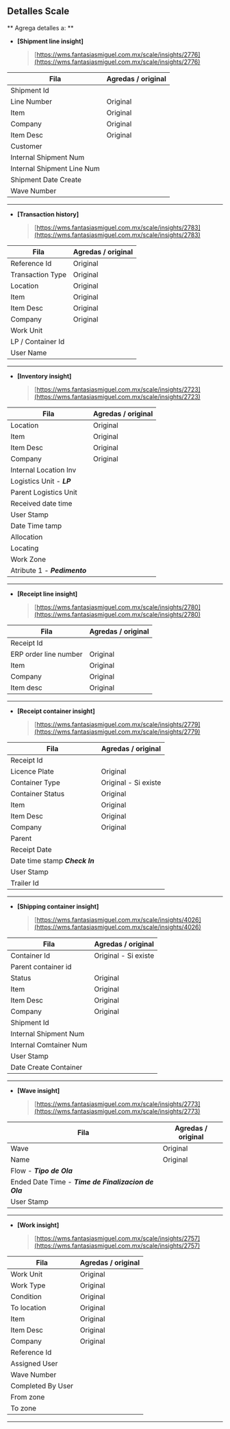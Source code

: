 ## Detalles Scale

** Agrega detalles a: **

- **[Shipment line insight]**
  > [https://wms.fantasiasmiguel.com.mx/scale/insights/2776](https://wms.fantasiasmiguel.com.mx/scale/insights/2776)

| Fila                       | Agredas / original |
| -------------------------- | ------------------ |
| Shipment Id                |                    |
| Line Number                | Original           |
| Item                       | Original           |
| Company                    | Original           |
| Item Desc                  | Original           |
| Customer                   |                    |
| Internal Shipment Num      |                    |
| Internal Shipment Line Num |                    |
| Shipment Date Create       |                    |
| Wave Number                |                    |

---

- **[Transaction history]**
  > [https://wms.fantasiasmiguel.com.mx/scale/insights/2783](https://wms.fantasiasmiguel.com.mx/scale/insights/2783)

| Fila              | Agredas / original |
| ----------------- | ------------------ |
| Reference Id      | Original           |
| Transaction Type  | Original           |
| Location          | Original           |
| Item              | Original           |
| Item Desc         | Original           |
| Company           | Original           |
| Work Unit         |                    |
| LP / Container Id |                    |
| User Name         |                    |

---

- **[Inventory insight]**
  > [https://wms.fantasiasmiguel.com.mx/scale/insights/2723](https://wms.fantasiasmiguel.com.mx/scale/insights/2723)

| Fila                         | Agredas / original |
| ---------------------------- | ------------------ |
| Location                     | Original           |
| Item                         | Original           |
| Item Desc                    | Original           |
| Company                      | Original           |
| Internal Location Inv        |                    |
| Logistics Unit - **_LP_**    |                    |
| Parent Logistics Unit        |                    |
| Received date time           |                    |
| User Stamp                   |                    |
| Date Time tamp               |                    |
| Allocation                   |                    |
| Locating                     |                    |
| Work Zone                    |                    |
| Atribute 1 - **_Pedimento_** |                    |

---

- **[Receipt line insight]**
  > [https://wms.fantasiasmiguel.com.mx/scale/insights/2780](https://wms.fantasiasmiguel.com.mx/scale/insights/2780)

| Fila                  | Agredas / original |
| --------------------- | ------------------ |
| Receipt Id            |                    |
| ERP order line number | Original           |
| Item                  | Original           |
| Company               | Original           |
| Item desc             | Original           |

---

- **[Receipt container insight]**
  > [https://wms.fantasiasmiguel.com.mx/scale/insights/2779](https://wms.fantasiasmiguel.com.mx/scale/insights/2779)

| Fila                           | Agredas / original   |
| ------------------------------ | -------------------- |
| Receipt Id                     |                      |
| Licence Plate                  | Original             |
| Container Type                 | Original - Si existe |
| Container Status               | Original             |
| Item                           | Original             |
| Item Desc                      | Original             |
| Company                        | Original             |
| Parent                         |                      |
| Receipt Date                   |                      |
| Date time stamp **_Check In_** |                      |
| User Stamp                     |                      |
| Trailer Id                     |                      |

---

- **[Shipping container insight]**
  > [https://wms.fantasiasmiguel.com.mx/scale/insights/4026](https://wms.fantasiasmiguel.com.mx/scale/insights/4026)

| Fila                   | Agredas / original   |
| ---------------------- | -------------------- |
| Container Id           | Original - Si existe |
| Parent container id    |                      |
| Status                 | Original             |
| Item                   | Original             |
| Item Desc              | Original             |
| Company                | Original             |
| Shipment Id            |                      |
| Internal Shipment Num  |                      |
| Internal Comtainer Num |                      |
| User Stamp             |                      |
| Date Create Container  |                      |

---

- **[Wave insight]**
  > [https://wms.fantasiasmiguel.com.mx/scale/insights/2773](https://wms.fantasiasmiguel.com.mx/scale/insights/2773)

| Fila                                                | Agredas / original |
| --------------------------------------------------- | ------------------ |
| Wave                                                | Original           |
| Name                                                | Original           |
| Flow - **_Tipo de Ola_**                            |                    |
| Ended Date Time - **_Time de Finalizacion de Ola_** |                    |
| User Stamp                                          |                    |

---

- **[Work insight]**
  > [https://wms.fantasiasmiguel.com.mx/scale/insights/2757](https://wms.fantasiasmiguel.com.mx/scale/insights/2757)

| Fila              | Agredas / original |
| ----------------- | ------------------ |
| Work Unit         | Original           |
| Work Type         | Original           |
| Condition         | Original           |
| To location       | Original           |
| Item              | Original           |
| Item Desc         | Original           |
| Company           | Original           |
| Reference Id      |                    |
| Assigned User     |                    |
| Wave Number       |                    |
| Completed By User |                    |
| From zone         |                    |
| To zone           |                    |

---
